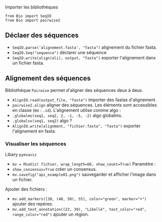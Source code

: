 Importer les bibliothèques
```
from Bio import SeqIO
from Bio import pairwise2
```

## Déclaer des séquences 

* `SeqIO.parse('alignement.fasta', "fasta")` alignement du fichier fasta.
* `SeqIO.Seq("sequence")` déclarer une séquence
* `SeqIO.write(align(ali), output, "fasta")` exporter l'alignement dans un fichier fasta.

## Alignement des séquences

Bibliothèque `Pairwise` permet d'aligner des séquences deux à deux.

* `AlignIO.read(output_file, "fasta")` importer des fastas d'alignement.
* `pairwise2.align` aligner des séquences. Les éléments sont accessibles en classe (ex : `.id`). L'alignement utilise comme algo :
 * `.globalms(seq1, seq2, 2, -1, -5, -2)` algo globalms.
 * `.globalxx(seq1, seq2)` algo ?
* `AlignIO.write(alignment, "fichier.fasta", "fasta")` exporter l'alignement en fasta.


### Visualiser les séquences

Libary `pymsaviz`

* `mv = MsaViz( fichier, wrap_length=60, show_count=True)`
Paramètre :
* `show_consensus=True` créer un consensus.
* `mv.savefig("api_example01.png")` sauvegarder et afficher l'image dans un fichier.

Ajouter des fichiers :
* `mv.add_markers([30, (40, 50), 55], color="green", marker="+")` ajouter des repères.
* `mv.add_text_annotation((23, 39), "Libellé", text_color="red", range_color="red")` ajouter un région.
